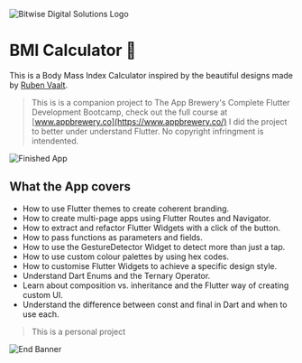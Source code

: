![Bitwise Digital Solutions Logo](https://bitwise.co.ke/wp-content/uploads/2019/01/bitwise.png)


# BMI Calculator 💪

This is a Body Mass Index Calculator inspired by the beautiful designs made by [Ruben Vaalt](https://dribbble.com/shots/4585382-Simple-BMI-Calculator). 

>This is is a companion project to The App Brewery's Complete Flutter Development Bootcamp, check out the full course at [www.appbrewery.co](https://www.appbrewery.co/)
>I did the project to better under understand Flutter. No copyright infringment is intendented.

![Finished App](https://github.com/londonappbrewery/Images/blob/master/bmi-calc-demo.gif)

## What the App covers

- How to use Flutter themes to create coherent branding. 
- How to create multi-page apps using Flutter Routes and Navigator.
- How to extract and refactor Flutter Widgets with a click of the button. 
- How to pass functions as parameters and fields.
- How to use the GestureDetector Widget to detect more than just a tap.
- How to use custom colour palettes by using hex codes.
- How to customise Flutter Widgets to achieve a specific design style.
- Understand Dart Enums and the Ternary Operator.
- Learn about composition vs. inheritance and the Flutter way of creating custom UI.
- Understand the difference between const and final in Dart and when to use each.

>This is a personal project

![End Banner](https://bitwise.co.ke/wp-content/uploads/2019/01/bitwise.png)
